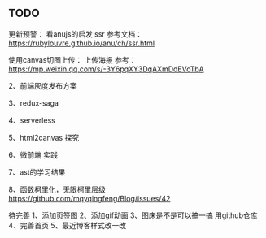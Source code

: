 

## TODO

更新预警：
看anujs的启发
ssr
参考文档： https://rubylouvre.github.io/anu/ch/ssr.html

使用canvas切图上传：
上传海报
参考：https://mp.weixin.qq.com/s/-3Y6pqXY3DqAXmDdEVoTbA

2、前端灰度发布方案

3、redux-saga

4、serverless

5、html2canvas 探究

6、微前端 实践

7、ast的学习结果

8、函数柯里化，无限柯里层级 https://github.com/mqyqingfeng/Blog/issues/42

待完善
1、添加页签图
2、添加gif动画
3、图床是不是可以搞一搞 用github仓库
4、完善首页
5、最近博客样式改一改